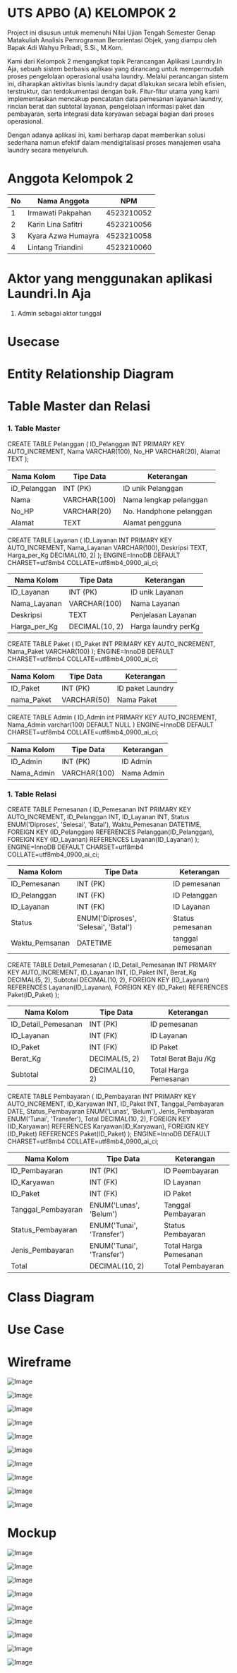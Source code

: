 # UTS APBO (A) KELOMPOK 2
Project ini disusun untuk memenuhi Nilai Ujian Tengah Semester Genap Matakuliah Analisis Pemrograman Berorientasi Objek, yang diampu oleh Bapak Adi Wahyu Pribadi, S.Si., M.Kom.

Kami dari Kelompok 2 mengangkat topik Perancangan Aplikasi Laundry.In Aja, sebuah sistem berbasis aplikasi yang dirancang untuk mempermudah proses pengelolaan operasional usaha laundry. Melalui perancangan sistem ini, diharapkan aktivitas bisnis laundry dapat dilakukan secara lebih efisien, terstruktur, dan terdokumentasi dengan baik. Fitur-fitur utama yang kami implementasikan mencakup pencatatan data pemesanan layanan laundry, rincian berat dan subtotal layanan, pengelolaan informasi paket dan pembayaran, serta integrasi data karyawan sebagai bagian dari proses operasional.

Dengan adanya aplikasi ini, kami berharap dapat memberikan solusi sederhana namun efektif dalam mendigitalisasi proses manajemen usaha laundry secara menyeluruh.

# Anggota Kelompok 2
| No | Nama Anggota          | NPM         |
|----|-----------------------|-------------|
| 1  | Irmawati Pakpahan     | 4523210052  |
| 2  | Karin Lina Safitri    | 4523210056  |
| 3  | Kyara Azwa Humayra    | 4523210058  |
| 4  | Lintang Triandini     | 4523210060  |
 

# Aktor yang menggunakan aplikasi Laundri.In Aja
1. Admin sebagai aktor tunggal

# Usecase


# Entity Relationship Diagram


# Table Master dan Relasi
### 1. Table Master
CREATE TABLE Pelanggan (
    ID_Pelanggan INT PRIMARY KEY AUTO_INCREMENT,
    Nama VARCHAR(100),
    No_HP VARCHAR(20),
    Alamat TEXT
);

| Nama Kolom   | Tipe Data                      | Keterangan             |
|--------------|--------------------------------|------------------------|
| iD_Pelanggan | INT (PK)                       | ID unik Pelanggan      |
| Nama         | VARCHAR(100)                   | Nama lengkap pelanggan |
| No_HP        | VARCHAR(20)                    | No. Handphone pelanggan|
| Alamat       | TEXT                           | Alamat pengguna        |


CREATE TABLE Layanan (
    ID_Layanan INT PRIMARY KEY AUTO_INCREMENT,
    Nama_Layanan VARCHAR(100),
    Deskripsi TEXT,
    Harga_per_Kg DECIMAL(10, 2)
); ENGINE=InnoDB DEFAULT CHARSET=utf8mb4 COLLATE=utf8mb4_0900_ai_ci;

| Nama Kolom     | Tipe Data     | Keterangan               |
|----------------|---------------|--------------------------|
| ID_Layanan     | INT (PK)      | ID unik Layanan          |
| Nama_Layanan   | VARCHAR(100)  | Nama Layanan             |
| Deskripsi      | TEXT          | Penjelasan Layanan       |
| Harga_per_Kg   | DECIMAL(10, 2)| Harga laundry perKg      |


CREATE TABLE Paket (
    ID_Paket INT PRIMARY KEY AUTO_INCREMENT,
    Nama_Paket VARCHAR(100)
); ENGINE=InnoDB DEFAULT CHARSET=utf8mb4 COLLATE=utf8mb4_0900_ai_ci;

| Nama Kolom     | Tipe Data     | Keterangan           |
|----------------|---------------|----------------------|
| ID_Paket       | INT (PK)      | ID paket Laundry     |
| nama_Paket     | VARCHAR(50)   | Nama Paket           |


CREATE TABLE Admin (
  ID_Admin int PRIMARY KEY AUTO_INCREMENT,
  Nama_Admin varchar(100) DEFAULT NULL
) ENGINE=InnoDB DEFAULT CHARSET=utf8mb4 COLLATE=utf8mb4_0900_ai_ci;

| Nama Kolom     | Tipe Data     | Keterangan             |
|----------------|---------------|------------------------|
| ID_Admin       | INT (PK)      | ID Admin               |
| Nama_Admin     | VARCHAR(100)  | Nama Admin             |


### 1. Table Relasi
CREATE TABLE Pemesanan (
    ID_Pemesanan INT PRIMARY KEY AUTO_INCREMENT,
    ID_Pelanggan INT,
    ID_Layanan INT,
    Status ENUM('Diproses', 'Selesai', 'Batal'),
    Waktu_Pemesanan DATETIME,
    FOREIGN KEY (ID_Pelanggan) REFERENCES Pelanggan(ID_Pelanggan),
    FOREIGN KEY (ID_Layanan) REFERENCES Layanan(ID_Layanan)
); ENGINE=InnoDB DEFAULT CHARSET=utf8mb4 COLLATE=utf8mb4_0900_ai_ci;

| Nama Kolom       | Tipe Data                            | Keterangan                         |
|------------------|--------------------------------------|------------------------------------|
| ID_Pemesanan     | INT (PK)                             | ID pemesanan                       |
| ID_Pelanggan     | INT (FK)                             | ID Pelanggan                       |
| ID_Layanan       | INT (FK)                             | ID Layanan                         |
| Status           | ENUM('Diproses', 'Selesai', 'Batal') | Status pemesanan          |
| Waktu_Pemsanan   | DATETIME                             | tanggal pemesanan          |

CREATE TABLE Detail_Pemesanan (
    ID_Detail_Pemesanan INT PRIMARY KEY AUTO_INCREMENT,
    ID_Layanan INT,
    ID_Paket INT,
    Berat_Kg DECIMAL(5, 2),
    Subtotal DECIMAL(10, 2),
    FOREIGN KEY (ID_Layanan) REFERENCES Layanan(ID_Layanan),
    FOREIGN KEY (ID_Paket) REFERENCES Paket(ID_Paket)
);

| Nama Kolom         | Tipe Data     | Keterangan                         |
|--------------------|---------------|------------------------------------|
| ID_Detail_Pemesanan| INT (PK)      | ID pemesanan                       |
| ID_Layanan         | INT (FK)      | ID Layanan                         |
| ID_Paket           | INT (FK)      | ID Paket                           |
| Berat_Kg           | DECIMAL(5, 2) | Total Berat Baju /Kg               |
| Subtotal           | DECIMAL(10, 2)| Total Harga Pemesanan              |


CREATE TABLE Pembayaran (
    ID_Pembayaran INT PRIMARY KEY AUTO_INCREMENT,
    ID_Karyawan INT,
    ID_Paket INT,
    Tanggal_Pembayaran DATE,
    Status_Pembayaran ENUM('Lunas', 'Belum'),
    Jenis_Pembayaran ENUM('Tunai', 'Transfer'),
    Total DECIMAL(10, 2),
    FOREIGN KEY (ID_Karyawan) REFERENCES Karyawan(ID_Karyawan),
    FOREIGN KEY (ID_Paket) REFERENCES Paket(ID_Paket)
); ENGINE=InnoDB DEFAULT CHARSET=utf8mb4 COLLATE=utf8mb4_0900_ai_ci;

| Nama Kolom         | Tipe Data                | Keterangan                   |
|--------------------|--------------------------|------------------------------|
| ID_Pembayaran      | INT (PK)                 | ID Peembayaran               |
| ID_Karyawan        | INT (FK)                 | ID Layanan                   |
| ID_Paket           | INT (FK)                 | ID Paket                     |
| Tanggal_Pembayaran | ENUM('Lunas', 'Belum')   | Tanggal Pembayaran           |
| Status_Pembayaran  | ENUM('Tunai', 'Transfer')| Status Pembayaran            | 
| Jenis_Pembayaran   | ENUM('Tunai', 'Transfer')| Total Harga Pemesanan        | 
| Total              | DECIMAL(10, 2)           | Total Pembayaran             | 


# Class Diagram
# Use Case


# Wireframe
![Image](https://github.com/user-attachments/assets/904ab6b2-ec24-47f7-8a99-9b86a4ea1c45)

![Image](https://github.com/user-attachments/assets/8513ffba-bc96-4982-b6b3-44271ae3a89c)

![Image](https://github.com/user-attachments/assets/e51077fe-1a5e-41cd-86ec-6af0639eafa7)

![Image](https://github.com/user-attachments/assets/af05abbb-3907-44e0-ac4f-1861f2ffd105)

![Image](https://github.com/user-attachments/assets/64e2c110-3314-4d72-b241-dffbfce3b219)

![Image](https://github.com/user-attachments/assets/a094190c-e1a7-4701-8bac-37a89cb55817)

![Image](https://github.com/user-attachments/assets/90b37728-1399-4ad1-933b-fce1dcadc494)

![Image](https://github.com/user-attachments/assets/7ef4d7a8-285f-49d8-89e1-05f71eb258af)

![Image](https://github.com/user-attachments/assets/7547d69e-2f42-470e-9c40-ecb4b81df5bd)

![Image](https://github.com/user-attachments/assets/cb2d398b-2fe6-4710-ab7f-f3801c1bf18a)

# Mockup
![Image](https://github.com/user-attachments/assets/c6cc8bd8-9266-4826-be1e-872c821c93b1)

![Image](https://github.com/user-attachments/assets/3257dfa4-ead8-4eb6-a1e0-7dcab12eba7e)

![Image](https://github.com/user-attachments/assets/62661e1f-6325-4e42-9a13-d9fe0ed09e8b)

![Image](https://github.com/user-attachments/assets/8a4312b0-0ed2-406e-976e-c103caaf38d2)

![Image](https://github.com/user-attachments/assets/6fa669b5-4d00-49ea-9765-94518f6f6872)

![Image](https://github.com/user-attachments/assets/013f7b5c-e683-4d82-b40d-07193ed5490f)

![Image](https://github.com/user-attachments/assets/b8b3f12a-3a4c-4970-adaa-03fbd2ee3f08)

![Image](https://github.com/user-attachments/assets/292b4e34-1046-4175-86cf-60a8044b7fed)

![Image](https://github.com/user-attachments/assets/36809176-3323-4dcf-8c1b-4a3576c66588)
